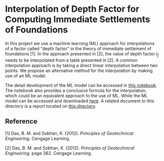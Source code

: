 # Interpolation of Depth Factor for Computing Immediate Settlements of Foundations

In this project we use a machine learning (ML) approach for interpolations of a factor
called "depth factor" in the theory of immediate settlement of foundations [1].
In the approach presented in [2], the value of depth factor $I_f$ needs to be interpolated
from a table presented in [2]. A common interpolation approach is by taking a direct linear
interpolation between two points. We propose an alternative method for the interpolation
by making use of an ML model.

The detail development of the ML model can be accessed in
[this notebook](/Computational-Files/Depth-Factor/Depth_Factor.ipynb).
The notebook also provides a conclusive formula for the interpolation, which could be
an equivalent approach to the use of ML. While the ML model can be accessed and downloaded
[here](/Computational-Files/Depth-Factor/depth_factor.joblib).
A related document to this directory is a report located on
[this directory](/Engineering-Reports/Technical_Justification__Settlement_Transmission_Towers.pdf).

## Reference

[1] Das, B. M. and Sobhan, K. (2012). *Principles of Geotechnical Engineering*. Cengage Learning.

[2] Das, B. M. and Sobhan, K. (2012). *Principles of Geotechnical Engineering*. page 362. Cengage Learning.
